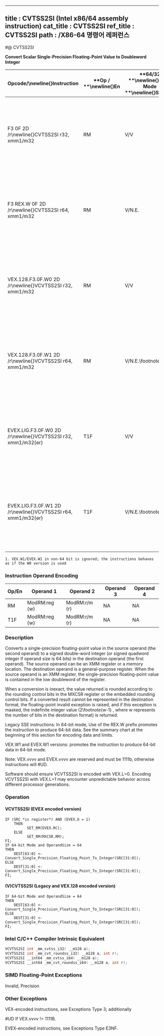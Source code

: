 ----------------------------
title : CVTSS2SI (Intel x86/64 assembly instruction)
cat_title : CVTSS2SI
ref_title : CVTSS2SI
path : /X86-64 명령어 레퍼런스
----------------------------
#@ CVTSS2SI

**Convert Scalar Single-Precision Floating-Point Value to Doubleword Integer**

|**Opcode/**\newline{}**Instruction**|**Op / **\newline{}**En**|**64/32 **\newline{}**bit Mode **\newline{}**Support**|**CPUID **\newline{}**Feature **\newline{}**Flag**|**Description**|
|------------------------------------|-------------------------|------------------------------------------------------|--------------------------------------------------|---------------|
|F3 0F 2D /r\newline{}CVTSS2SI r32, xmm1/m32|RM|V/V|SSE|Convert one single-precision floating-point value from xmm1/m32 to one signed doubleword integer in r32.|
|F3 REX.W 0F 2D /r\newline{}CVTSS2SI r64, xmm1/m32|RM|V/N.E.|SSE|Convert one single-precision floating-point value from xmm1/m32 to one signed quadword integer in r64.|
|VEX.128.F3.0F.W0 2D /r\newline{}VCVTSS2SI r32, xmm1/m32|RM|V/V|AVX|Convert one single-precision floating-point value from xmm1/m32 to one signed doubleword integer in r32.|
|VEX.128.F3.0F.W1 2D /r\newline{}VCVTSS2SI r64, xmm1/m32|RM|V/N.E.\footnote{1}|AVX|Convert one single-precision floating-point value from xmm1/m32 to one signed quadword integer in r64.|
|EVEX.LIG.F3.0F.W0 2D /r\newline{}VCVTSS2SI r32, xmm1/m32{er}|T1F|V/V|AVX512F|Convert one single-precision floating-point value from xmm1/m32 to one signed doubleword integer in r32.|
|EVEX.LIG.F3.0F.W1 2D /r\newline{}VCVTSS2SI r64, xmm1/m32{er}|T1F|V/N.E.\footnote{1}|AVX512F|Convert one single-precision floating-point value from xmm1/m32 to one signed quadword integer in r64.|
||||||

```note
1. VEX.W1/EVEX.W1 in non-64 bit is ignored; the instructions behaves as if the W0 version is used
```
### Instruction Operand Encoding


|Op/En|Operand 1|Operand 2|Operand 3|Operand 4|
|-----|---------|---------|---------|---------|
|RM|ModRM:reg (w)|ModRM:r/m (r)|NA|NA|
|T1F|ModRM:reg (w)|ModRM:r/m (r)|NA|NA|
### Description


Converts a single-precision floating-point value in the source operand (the second operand) to a signed double-word integer (or signed quadword integer if operand size is 64 bits) in the destination operand (the first operand). The source operand can be an XMM register or a memory location. The destination operand is a general-purpose register. When the source operand is an XMM register, the single-precision floating-point value is contained in the low doubleword of the register.

When a conversion is inexact, the value returned is rounded according to the rounding control bits in the MXCSR register or the embedded rounding control bits. If a converted result cannot be represented in the destination format, the floating-point invalid exception is raised, and if this exception is masked, the indefinite integer value (2\footnote{w-1} , where w represents the number of bits in the destination format) is returned.

Legacy SSE instructions: In 64-bit mode, Use of the REX.W prefix promotes the instruction to produce 64-bit data. See the summary chart at the beginning of this section for encoding data and limits.

VEX.W1 and EVEX.W1 versions: promotes the instruction to produce 64-bit data in 64-bit mode.

Note: VEX.vvvv and EVEX.vvvv are reserved and must be 1111b, otherwise instructions will #UD.

Software should ensure VCVTSS2SI is encoded with VEX.L=0. Encoding VCVTSS2SI with VEX.L=1 may encounter unpredictable behavior across different processor generations.


### Operation
#### VCVTSS2SI (EVEX encoded version)
```info-verb
IF (SRC *is register*) AND (EVEX.b = 1) 
    THEN
          SET_RM(EVEX.RC);
    ELSE 
          SET_RM(MXCSR.RM);
FI;
IF 64-bit Mode and OperandSize = 64
THEN
    DEST[63:0] <-  Convert_Single_Precision_Floating_Point_To_Integer(SRC[31:0]);
ELSE
    DEST[31:0] <-  Convert_Single_Precision_Floating_Point_To_Integer(SRC[31:0]);
FI;
```
#### (V)CVTSS2SI (Legacy and VEX.128 encoded version) 
```info-verb
IF 64-bit Mode and OperandSize = 64
THEN
    DEST[63:0] <- Convert_Single_Precision_Floating_Point_To_Integer(SRC[31:0]);
ELSE
    DEST[31:0] <- Convert_Single_Precision_Floating_Point_To_Integer(SRC[31:0]);
FI;
```

### Intel C/C++ Compiler Intrinsic Equivalent

```cpp
VCVTSS2SI int _mm_cvtss_i32( __m128 a);
VCVTSS2SI int _mm_cvt_roundss_i32( __m128 a, int r);
VCVTSS2SI __int64 _mm_cvtss_i64( __m128 a);
VCVTSS2SI __int64 _mm_cvt_roundss_i64( __m128 a, int r);
```
### SIMD Floating-Point Exceptions


Invalid, Precision

### Other Exceptions


VEX-encoded instructions, see Exceptions Type 3; additionally

#UD If VEX.vvvv != 1111B.

EVEX-encoded instructions, see Exceptions Type E3NF.

